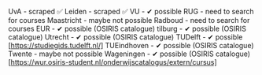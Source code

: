 UvA - scraped ✅
Leiden - scraped ✅
VU - ✔ possible 
RUG - need to search for courses
Maastricht - maybe not possible
Radboud - need to search for courses
EUR - ✔ possible (OSIRIS catalogue)
tilburg - ✔ possible (OSIRIS catalogue)
Utrecht - ✔ possible (OSIRIS catalogue)
TUDelft - ✔ possible [https://studiegids.tudelft.nl/]
TUEindhoven - ✔ possible (OSIRIS catalogue)
Twente - maybe not possible
Wageningen - ✔ possible (OSIRIS catalogue) [https://wur.osiris-student.nl/onderwijscatalogus/extern/cursus]
